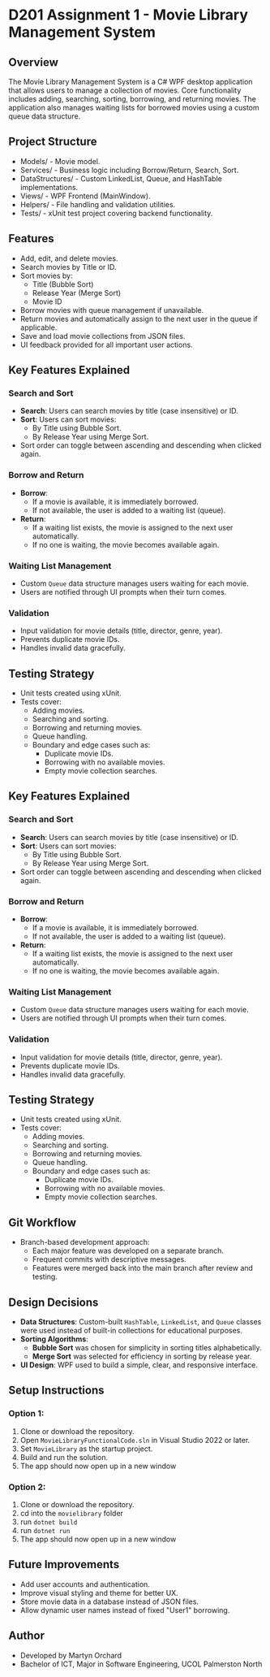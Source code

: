 # D201 Assignment 1 - Movie Library Management System

## Overview
The Movie Library Management System is a C# WPF desktop application that allows users to manage a collection of movies. Core functionality includes adding, searching, sorting, borrowing, and returning movies. The application also manages waiting lists for borrowed movies using a custom queue data structure.

## Project Structure
- Models/ - Movie model.
- Services/ - Business logic including Borrow/Return, Search, Sort.
- DataStructures/ - Custom LinkedList, Queue, and HashTable implementations.
- Views/ - WPF Frontend (MainWindow).
- Helpers/ - File handling and validation utilities.
- Tests/ - xUnit test project covering backend functionality.

## Features
- Add, edit, and delete movies.
- Search movies by Title or ID.
- Sort movies by:
  - Title (Bubble Sort)
  - Release Year (Merge Sort)
  - Movie ID 
- Borrow movies with queue management if unavailable.
- Return movies and automatically assign to the next user in the queue if applicable.
- Save and load movie collections from JSON files.
- UI feedback provided for all important user actions.


## Key Features Explained
### Search and Sort
- **Search**: Users can search movies by title (case insensitive) or ID.
- **Sort**: Users can sort movies:
  - By Title using Bubble Sort.
  - By Release Year using Merge Sort.
- Sort order can toggle between ascending and descending when clicked again.

### Borrow and Return
- **Borrow**:
  - If a movie is available, it is immediately borrowed.
  - If not available, the user is added to a waiting list (queue).
- **Return**:
  - If a waiting list exists, the movie is assigned to the next user automatically.
  - If no one is waiting, the movie becomes available again.

### Waiting List Management
- Custom `Queue` data structure manages users waiting for each movie.
- Users are notified through UI prompts when their turn comes.

### Validation
- Input validation for movie details (title, director, genre, year).
- Prevents duplicate movie IDs.
- Handles invalid data gracefully.

## Testing Strategy
- Unit tests created using xUnit.
- Tests cover:
  - Adding movies.
  - Searching and sorting.
  - Borrowing and returning movies.
  - Queue handling.
  - Boundary and edge cases such as:
    - Duplicate movie IDs.
    - Borrowing with no available movies.
    - Empty movie collection searches.


## Key Features Explained
### Search and Sort
- **Search**: Users can search movies by title (case insensitive) or ID.
- **Sort**: Users can sort movies:
  - By Title using Bubble Sort.
  - By Release Year using Merge Sort.
- Sort order can toggle between ascending and descending when clicked again.

### Borrow and Return
- **Borrow**:
  - If a movie is available, it is immediately borrowed.
  - If not available, the user is added to a waiting list (queue).
- **Return**:
  - If a waiting list exists, the movie is assigned to the next user automatically.
  - If no one is waiting, the movie becomes available again.

### Waiting List Management
- Custom `Queue` data structure manages users waiting for each movie.
- Users are notified through UI prompts when their turn comes.

### Validation
- Input validation for movie details (title, director, genre, year).
- Prevents duplicate movie IDs.
- Handles invalid data gracefully.

## Testing Strategy
- Unit tests created using xUnit.
- Tests cover:
  - Adding movies.
  - Searching and sorting.
  - Borrowing and returning movies.
  - Queue handling.
  - Boundary and edge cases such as:
    - Duplicate movie IDs.
    - Borrowing with no available movies.
    - Empty movie collection searches.

## Git Workflow
- Branch-based development approach:
  - Each major feature was developed on a separate branch.
  - Frequent commits with descriptive messages.
  - Features were merged back into the main branch after review and testing.

## Design Decisions
- **Data Structures**: Custom-built `HashTable`, `LinkedList`, and `Queue` classes were used instead of built-in collections for educational purposes.
- **Sorting Algorithms**: 
  - **Bubble Sort** was chosen for simplicity in sorting titles alphabetically.
  - **Merge Sort** was selected for efficiency in sorting by release year.
- **UI Design**: WPF used to build a simple, clear, and responsive interface.

## Setup Instructions
### Option 1:
1. Clone or download the repository.
2. Open `MovieLibraryFunctionalCode.sln` in Visual Studio 2022 or later.
3. Set `MovieLibrary` as the startup project.
4. Build and run the solution.
5. The app should now open up in a new window

### Option 2:
1. Clone or download the repository.
2. cd into the `movielibrary` folder
3. run `dotnet build`
4. run `dotnet run`
5. The app should now open up in a new window

## Future Improvements
- Add user accounts and authentication.
- Improve visual styling and theme for better UX.
- Store movie data in a database instead of JSON files.
- Allow dynamic user names instead of fixed "User1" borrowing.

## Author
- Developed by Martyn Orchard
- Bachelor of ICT, Major in Software Engineering, UCOL Palmerston North
